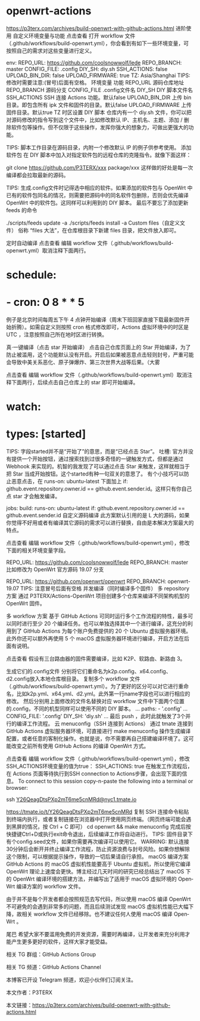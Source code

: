 # openwrt-actions
https://p3terx.com/archives/build-openwrt-with-github-actions.html
进阶使用
自定义环境变量与功能
点击查看
打开 work­flow 文件（.github/workflows/build-openwrt.yml），你会看到有如下一些环境变量，可按照自己的需求对这些变量进行定义。

env:
  REPO_URL: https://github.com/coolsnowwolf/lede
  REPO_BRANCH: master
  CONFIG_FILE: .config
  DIY_SH: diy.sh
  SSH_ACTIONS: false
  UPLOAD_BIN_DIR: false
  UPLOAD_FIRMWARE: true
  TZ: Asia/Shanghai
TIPS: 修改时需要注意:(冒号)后面有空格。
环境变量	功能
REPO_URL	源码仓库地址
REPO_BRANCH	源码分支
CONFIG_FILE	.config文件名
DIY_SH	DIY 脚本文件名
SSH_ACTIONS	SSH 连接 Actions 功能。默认false
UPLOAD_BIN_DIR	上传 bin 目录。即包含所有 ipk 文件和固件的目录。默认false
UPLOAD_FIRMWARE	上传固件目录。默认true
TZ	时区设置
DIY 脚本
仓库内有一个 diy.sh 文件，你可以把对源码修改的指令写到这个文件中，比如修改默认 IP、主机名、主题、添加 / 删除软件包等操作。但不仅限于这些操作，发挥你强大的想象力，可做出更强大的功能。

TIPS: 脚本工作目录在源码目录，内附一个修改默认 IP 的例子供参考使用。
添加软件包
在 DIY 脚本中加入对指定软件包的远程仓库的克隆指令。就像下面这样：

git clone https://github.com/P3TERX/xxx package/xxx
这样做的好处是每一次编译都会拉取最新的源码。

TIPS: 生成.config文件时记得选中相应的软件。如果添加的软件包与 Open­Wrt 中已有的软件包同名的情况，则需要把源码中的同名软件包删除，否则会优先编译 Open­Wrt 中的软件包。这同样可以利用到的 DIY 脚本。
最后不要忘了添加更新 feeds 的命令

./scripts/feeds update -a
./scripts/feeds install -a
Custom files（自定义文件）
俗称 “files 大法”，在仓库根目录下新建 files 目录，把文件放入即可。

定时自动编译
点击查看
编辑 work­flow 文件（.github/workflows/build-openwrt.yml）取消注释下面两行。

#  schedule:
#    - cron: 0 8 * * 5
例子是北京时间每周五下午 4 点钟开始编译（周末下班回家直接下载最新固件开始折腾）。如需自定义则按照 cron 格式修改即可，Ac­tions 虚拟环境中的时区是 UTC ，注意按照自己所在地时区进行转换。

真·一键编译（点击 star 开始编译）
点击自己仓库页面上的 Star 开始编译，为了防止被滥用，这个功能默认没有开启。开启后如果被恶意点击轻则封号，严重可能会导致中美关系恶化、原子弹爆炸、第三次世界大战等后果。（大雾

点击查看
编辑 work­flow 文件（.github/workflows/build-openwrt.yml）取消注释下面两行，后续点击自己仓库上的 star 即可开始编译。

#  watch:
#    types: [started]
TIPS: 字段started并不是“开始了”的意思，而是“已经点击 Star”。
吐槽: 官方并没有提供一个开始按钮，通过搜索找到过很多奇怪的一键触发方式，但都是通过 Web­hook 来实现的。机智的我发现了可以通过点击 Star 来触发，这样就相当于把 Star 当成开始按钮。这个started有种一句双关的意思了。
有个小技巧可以防止恶意点击，在 runs-on: ubuntu-latest 下面加上 if: github.event.repository.owner.id == github.event.sender.id。这样只有你自己点 star 才会触发编译。

jobs:
  build:
    runs-on: ubuntu-latest
    if: github.event.repository.owner.id == github.event.sender.id
自定义源码编译
此方案默认引用的是 L 大的源码，如果你觉得不好用或者有编译其它源码的需求可以进行替换，自由是本解决方案最大的特点。

点击查看
编辑 work­flow 文件（.github/workflows/build-openwrt.yml），修改下面的相关环境变量字段。

REPO_URL: https://github.com/coolsnowwolf/lede
REPO_BRANCH: master
比如修改为 Open­Wrt 官方源码 19.07 分支

REPO_URL: https://github.com/openwrt/openwrt
REPO_BRANCH: openwrt-19.07
TIPS: 注意冒号后面有空格
并发编译（同时编译多个固件）
多 repository 方案
通过 P3TERX/Actions-OpenWrt 项目创建多个仓库来编译不同架构机型的 Open­Wrt 固件。

多 workflow 方案
基于 GitHub Ac­tions 可同时运行多个工作流程的特性，最多可以同时进行至少 20 个编译任务。也可以单独选择其中一个进行编译，这充分的利用到了 GitHub Ac­tions 为每个账户免费提供的 20 个 Ubuntu 虚拟服务器环境。此外你还可以额外再使用 5 个 macOS 虚拟服务器环境进行编译，开启方法在后面有说明。

点击查看
假设有三台路由器的固件需要编译，比如 K2P、软路由、新路由 3。

生成它们的.config文件
分别将它们重命名为k2p.config、x64.config、d2.config放入本地仓库根目录。
复制多个 workflow 文件（.github/workflows/build-openwrt.yml）。为了更好的区分可以对它进行重命名，比如k2p.yml、x64.yml、d2.yml。此外第一行name字段也可以进行相应的修改。
然后分别用上面修改的文件名替换对应 workflow 文件中下面两个位置的.config，不同的机型同样可以使用不同的 DIY 脚本。
...
    paths:
      - '.config'
...
        CONFIG_FILE: '.config'
        DIY_SH: 'diy.sh'
...
最后 push ，此时此就触发了3个并行的编译工作流程。
云 menuconfig（SSH 连接到 Actions）
通过 tmate 连接到 GitHub Ac­tions 虚拟服务器环境，可直接进行 make menuconfig 操作生成编译配置，或者任意的客制化操作。也就是说，你不需要再自己搭建编译环境了。这可能改变之前所有使用 GitHub Ac­tions 的编译 Open­Wrt 方式。

点击查看
编辑 workflow 文件（.github/workflows/build-openwrt.yml），修改SSH_ACTIONS环境变量的值为true：
SSH_ACTIONS: true
在触发工作流程后，在 Actions 页面等待执行到SSH connection to Actions步骤，会出现下面的信息。
To connect to this session copy-n-paste the following into a terminal or browser:

ssh Y26QeagDtsPXp2mT6me5cnMRd@nyc1.tmate.io

https://tmate.io/t/Y26QeagDtsPXp2mT6me5cnMRd
复制 SSH 连接命令粘贴到终端内执行，或者复制链接在浏览器中打开使用网页终端。（网页终端可能会遇到黑屏的情况，按 Ctrl + C 即可）
cd openwrt && make menuconfig
完成后按快捷键Ctrl+D或执行exit命令退出，后续编译工作将自动进行。
TIPS: 固件目录下有个config.seed文件，如果你需要再次编译可以使用它。
WARRING: 默认连接30分钟后会断开并终止编译工作流程，防止资源浪费与封号风险。如果你想解除这个限制，可以根据提示操作，导致的一切后果请自行承担。
macOS 编译方案
GitHub Ac­tions 的 ma­cOS 虚拟机性能要高于 Ubuntu 虚拟机，所以使用它编译 Open­Wrt 理论上速度会更快。博主经过几天时间的研究已经总结出了 macOS 下的 OpenWrt 编译环境的搭建方法，并编写出了适用于 ma­cOS 虚拟环境的 Open­Wrt 编译方案的 work­flow 文件。

由于并不是每个开发者都会按照规范去写代码，所以使用 ma­cOS 编译 Open­Wrt 不可避免的会遇到非常多的问题，而且后续测试发现 ma­cOS 虚拟机性能已大幅下降，故相关 work­flow 文件已经移除。也不建议任何人使用 ma­cOS 编译 Open­Wrt 。

尾巴
希望大家不要滥用免费的开发资源，需要时再编译，让开发者来充分利用才能产生更多更好的软件，这样大家才能受益。

相关 TG 群组：GitHub Actions Group

相关 TG 频道：GitHub Actions Channel

本博客已开设 Telegram 频道，欢迎小伙伴们订阅关注。

本文作者：P3TERX

本文链接：https://p3terx.com/archives/build-openwrt-with-github-actions.html
